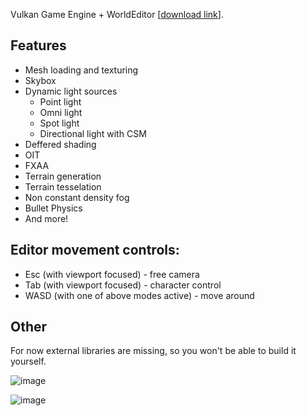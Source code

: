 Vulkan Game Engine + WorldEditor [[download link](https://drive.google.com/file/d/1MpZq4rXClwFvNyOUGPborKZa0O5cHLAL/view?usp=sharing)].

## Features
* Mesh loading and texturing
* Skybox
* Dynamic light sources
  - Point light
  - Omni light
  - Spot light
  - Directional light with CSM
* Deffered shading
* OIT
* FXAA
* Terrain generation
* Terrain tesselation
* Non constant density fog
* Bullet Physics
* And more!

## Editor movement controls:
* Esc (with viewport focused) - free camera
* Tab (with viewport focused) - character control
* WASD (with one of above modes active) - move around

## Other
For now external libraries are missing, so you won't be able to build it yourself.


![image](https://github.com/HarryP0ster/GrayEngine/assets/82880494/a54ea1a7-a474-4dac-8ccb-7a36f8d24e72)

![image](https://github.com/HarryP0ster/GrayEngine/assets/82880494/8692dfc6-b97f-40c5-a2c1-36b3ef7c5b5c)

